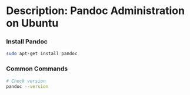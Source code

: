 # Description: Pandoc Administration on Ubuntu

### Install Pandoc
```bash
sudo apt-get install pandoc
```

### Common Commands
```bash
# Check version
pandoc --version
```
